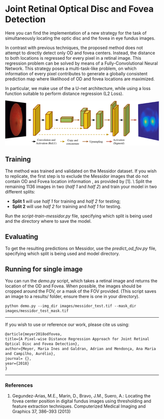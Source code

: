 # Joint Retinal Optical Disc and Fovea Detection

Here you can find the implementation of a new strategy for the task of simultaneously locating the optic disc and the fovea in eye fundus images. 

In contrast with previous techniques, the proposed method does not attempt to directly detect only OD and fovea centers. Instead, the distance to both locations is regressed for 
every pixel in a retinal image. This regression problem can be solved by means of a Fully-Convolutional Neural Network. This strategy poses a multi-task-like problem, on which information
of every pixel contributes to generate a globally consistent prediction map where likelihood of OD and fovea locations are maximized.

In particular, we make use of the a U-net architecture, while using a loss function suitable to perform distance regression (L2 Loss).

![](images/unet_fod.png)

Training 
--------

The method was trained and validated on the Messidor dataset. If you wish to replicate, the first step is to exclude the Messidor images that do not contain OD and Fovea 
location information , as provided by [1].
\\
Split the remaining 1136 images in two (*half 1* and *half 2*)  and train your model in two different splits:
* **Split 1** will use *half 1*  for training and *half 2* for testing;
* **Split 2** will use *half 2* for training and *half 1* for testing.

Run the *script-train-messidor.py* file, specifying which split is being used and the directory where to save the model.

Evaluating
----------

To get the resulting predictions on Messidor, use the *predict_od_fov.py* file, specifying which split is being used and model directory.

Running for single image
------------------------

You can run the *demo.py* script, which takes a retinal image and returns the location of the OD and Fovea. When possible, the images should be cropped around the FOV, 
or a mask of the FOV provided. (This script saves an image to a results/ folder, ensure there is one in your directory).

    python demo.py --img_dir images/messidor_test.tif --mask_dir images/messidor_test_mask.tif


---------------------------------- 

If you wish to use or reference our work, please cite us using:

    @article{meyer2018odfovea,
    title={A Pixel-wise Distance Regression Approach for Joint Retinal Optical Disc and Fovea Detection},
    author={Meyer, Maria Ines and Galdran, Adrian and Mendonça, Ana Maria and Campilho, Aurélio},
    journal= {},
    year={2018}
    }
    

--------
    
### References
1.  Gegundez-Arias, M.E., Marin, D., Bravo, J.M., Suero, A.: Locating the fovea
center position in digital fundus images using thresholding and feature extraction 
techniques. Computerized Medical Imaging and Graphics 37, 386–393 (2013)

    
